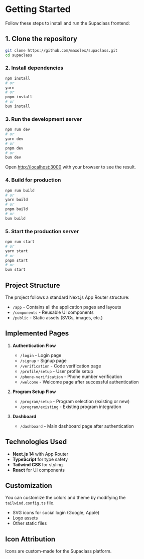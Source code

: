 # Getting Started

Follow these steps to install and run the Supaclass frontend:

## 1. Clone the repository

```bash
git clone https://github.com/maxolex/supaclass.git
cd supaclass
```

### 2. Install dependencies

```bash
npm install
# or
yarn
# or
pnpm install
# or
bun install
```

### 3. Run the development server

```bash
npm run dev
# or
yarn dev
# or
pnpm dev
# or
bun dev
```

Open [http://localhost:3000](http://localhost:3000) with your browser to see the result.

### 4. Build for production

```bash
npm run build
# or
yarn build
# or
pnpm build
# or
bun build
```

### 5. Start the production server

```bash
npm run start
# or
yarn start
# or
pnpm start
# or
bun start
```

## Project Structure

The project follows a standard Next.js App Router structure:

- `/app` - Contains all the application pages and layouts
- `/components` - Reusable UI components
- `/public` - Static assets (SVGs, images, etc.)

## Implemented Pages

1. **Authentication Flow**
   - `/login` - Login page
   - `/signup` - Signup page
   - `/verification` - Code verification page
   - `/profile/setup` - User profile setup
   - `/phone-verification` - Phone number verification
   - `/welcome` - Welcome page after successful authentication

2. **Program Setup Flow**
   - `/program/setup` - Program selection (existing or new)
   - `/program/existing` - Existing program integration

3. **Dashboard**
   - `/dashboard` - Main dashboard page after authentication

## Technologies Used

- **Next.js 14** with App Router
- **TypeScript** for type safety
- **Tailwind CSS** for styling
- **React** for UI components

## Customization

You can customize the colors and theme by modifying the `tailwind.config.ts` file.

<!-- See public/README.md for information about public assets. -->

- SVG icons for social login (Google, Apple)
- Logo assets
- Other static files

## Icon Attribution

Icons are custom-made for the Supaclass platform.
